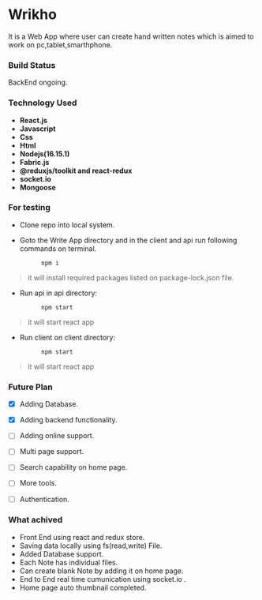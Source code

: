 # Wrikho

It is a Web App where user can create hand written notes which is aimed to work on pc,tablet,smarthphone.

### Build Status

BackEnd ongoing.

### Technology Used

* **React.js**  
* **Javascript**  
* **Css**  
* **Html**  
* **Nodejs(16.15.1)**
* **Fabric.js**
* **@reduxjs/toolkit and react-redux**
* **socket.io**
* **Mongoose**

### For testing

* Clone repo into local system.  
* Goto the Write App directory and in the client and api run  following commands on terminal.  

            npm i           
> it will install required packages listed on package-lock.json file.  

* Run api in api directory:

            npm start       
> it will start react app

* Run client on client directory:

            npm start       
> it will start react app

### Future Plan

- [x] Adding Database.
- [x] Adding backend functionality.
- [ ] Adding online support.
- [ ] Multi page support.
- [ ] Search capability on home page.
- [ ] More tools.
- [ ] Authentication.


### What achived

* Front End using react and redux store.
* Saving data locally using fs(read,write) File.
* Added Database support.
* Each Note has individual files.
* Can create blank Note by adding it on home page.
* End to End real time cumunication using socket.io .
* Home page auto thumbnail completed.
